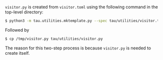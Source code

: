 `visitor.py` is created from `visitor.toml` using the following command in the top-level directory:

```bash
$ python3 -m tau.utilities.mktemplate.py --spec tau/utilities/visitor.toml --output /tmp/visitor.py
```

Followed by
    
```bash
$ cp /tmp/visitor.py tau/utilities/visitor.py
```

The reason for this two-step process is because `visitor.py` is needed to create itself.